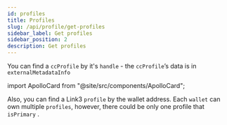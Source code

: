 ```yaml
---
id: profiles
title: Profiles
slug: /api/profile/get-profiles
sidebar_label: Get profiles
sidebar_position: 2
description: Get profiles
---
```


You can find a `ccProfile` by it's `handle` - the `ccProfile`’s data is in `externalMetadataInfo`

import ApolloCard from "@site/src/components/ApolloCard";

<ApolloCard queryName="getProfileByHandle" />

Also, you can find a Link3 `profile` by the wallet address. Each `wallet` can own multiple `profiles`, however, there could be only one profile that `isPrimary` .

<ApolloCard queryName="listProfilesOwnedByAddress" />

